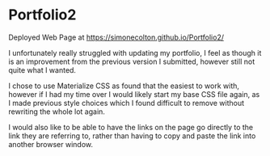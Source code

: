 # Portfolio2

Deployed Web Page at https://simonecolton.github.io/Portfolio2/

I unfortunately really struggled with updating my portfolio, I feel as though it is an improvement from the previous version I submitted, however still not quite what I wanted.

I chose to use Materialize CSS as found that the easiest to work with, however if I had my time over I would likely start my base CSS file again, as I made previous style choices which I found difficult to remove without rewriting the whole lot again.

I would also like to be able to have the links on the page go directly to the link they are referring to, rather than having to copy and paste the link into another browser window. 
